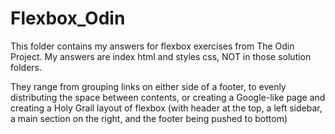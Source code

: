 # Flexbox_Odin

This folder contains my answers for flexbox exercises from The Odin Project. My answers are index html and styles css, NOT in those solution folders.

They range from grouping links on either side of a footer, to evenly distributing the space between contents, or creating a Google-like page and creating a Holy Grail layout of flexbox (with header at the top, a left sidebar, a main section on the right, and the footer being pushed to bottom)
